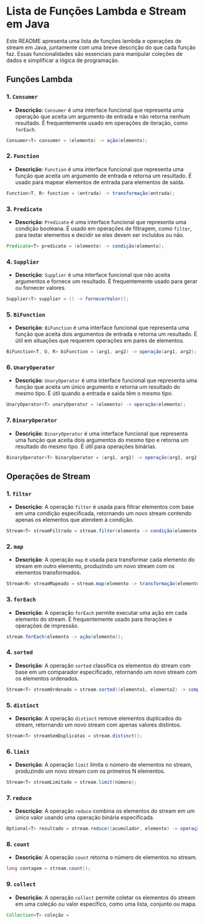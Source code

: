 # Lista de Funções Lambda e Stream em Java

Este README apresenta uma lista de funções lambda e operações de stream em Java, juntamente com uma breve descrição do que cada função faz. Essas funcionalidades são essenciais para manipular coleções de dados e simplificar a lógica de programação.

## Funções Lambda

### 1. `Consumer`

- **Descrição**: `Consumer` é uma interface funcional que representa uma operação que aceita um argumento de entrada e não retorna nenhum resultado. É frequentemente usado em operações de iteração, como `forEach`.

```java
Consumer<T> consumer = (elemento) -> ação(elemento);
```

### 2. `Function`

- **Descrição**: `Function` é uma interface funcional que representa uma função que aceita um argumento de entrada e retorna um resultado. É usado para mapear elementos de entrada para elementos de saída.

```java
Function<T, R> function = (entrada) -> transformação(entrada);
```

### 3. `Predicate`

- **Descrição**: `Predicate` é uma interface funcional que representa uma condição booleana. É usado em operações de filtragem, como `filter`, para testar elementos e decidir se eles devem ser incluídos ou não.

```java
Predicate<T> predicate = (elemento) -> condição(elemento);
```

### 4. `Supplier`

- **Descrição**: `Supplier` é uma interface funcional que não aceita argumentos e fornece um resultado. É frequentemente usado para gerar ou fornecer valores.

```java
Supplier<T> supplier = () -> fornecerValor();
```

### 5. `BiFunction`

- **Descrição**: `BiFunction` é uma interface funcional que representa uma função que aceita dois argumentos de entrada e retorna um resultado. É útil em situações que requerem operações em pares de elementos.

```java
BiFunction<T, U, R> biFunction = (arg1, arg2) -> operação(arg1, arg2);
```

### 6. `UnaryOperator`

- **Descrição**: `UnaryOperator` é uma interface funcional que representa uma função que aceita um único argumento e retorna um resultado do mesmo tipo. É útil quando a entrada e saída têm o mesmo tipo.

```java
UnaryOperator<T> unaryOperator = (elemento) -> operação(elemento);
```

### 7. `BinaryOperator`

- **Descrição**: `BinaryOperator` é uma interface funcional que representa uma função que aceita dois argumentos do mesmo tipo e retorna um resultado do mesmo tipo. É útil para operações binárias.

```java
BinaryOperator<T> binaryOperator = (arg1, arg2) -> operação(arg1, arg2);
```

## Operações de Stream

### 1. `filter`

- **Descrição**: A operação `filter` é usada para filtrar elementos com base em uma condição especificada, retornando um novo stream contendo apenas os elementos que atendem à condição.

```java
Stream<T> streamFiltrado = stream.filter(elemento -> condição(elemento));
```

### 2. `map`

- **Descrição**: A operação `map` é usada para transformar cada elemento do stream em outro elemento, produzindo um novo stream com os elementos transformados.

```java
Stream<R> streamMapeado = stream.map(elemento -> transformação(elemento));
```

### 3. `forEach`

- **Descrição**: A operação `forEach` permite executar uma ação em cada elemento do stream. É frequentemente usado para iterações e operações de impressão.

```java
stream.forEach(elemento -> ação(elemento));
```

### 4. `sorted`

- **Descrição**: A operação `sorted` classifica os elementos do stream com base em um comparador especificado, retornando um novo stream com os elementos ordenados.

```java
Stream<T> streamOrdenado = stream.sorted((elemento1, elemento2) -> comparador(elemento1, elemento2));
```

### 5. `distinct`

- **Descrição**: A operação `distinct` remove elementos duplicados do stream, retornando um novo stream com apenas valores distintos.

```java
Stream<T> streamSemDuplicatas = stream.distinct();
```

### 6. `limit`

- **Descrição**: A operação `limit` limita o número de elementos no stream, produzindo um novo stream com os primeiros N elementos.

```java
Stream<T> streamLimitado = stream.limit(número);
```

### 7. `reduce`

- **Descrição**: A operação `reduce` combina os elementos do stream em um único valor usando uma operação binária especificada.

```java
Optional<T> resultado = stream.reduce((acumulador, elemento) -> operação(acumulador, elemento));
```

### 8. `count`

- **Descrição**: A operação `count` retorna o número de elementos no stream.

```java
long contagem = stream.count();
```

### 9. `collect`

- **Descrição**: A operação `collect` permite coletar os elementos do stream em uma coleção ou valor específico, como uma lista, conjunto ou mapa.

```java
Collection<T> coleção =
